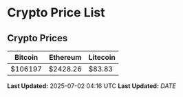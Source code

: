 # Crypto Price List

## Crypto Prices
| Bitcoin | Ethereum | Litecoin |
| ------- | -------- | -------- |
| $106197 | $2428.26 | $83.83 |
**Last Updated:** 2025-07-02 04:16 UTC
**Last Updated:** $DATE$
